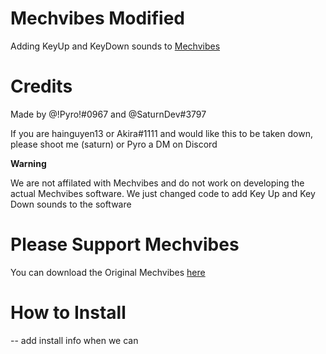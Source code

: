 # Mechvibes Modified

Adding KeyUp and KeyDown sounds to [Mechvibes](https://mechvibes.com/)

# Credits

Made by @!Pyro!#0967 and @SaturnDev#3797

If you are hainguyen13 or Akira#1111 and would like this to be taken down, please shoot me (saturn) or Pyro a DM on Discord

**Warning**

We are not affilated with Mechvibes and do not work on developing the actual Mechvibes software. We just changed code to add Key Up and Key Down sounds to the software

# Please Support Mechvibes

You can download the Original Mechvibes [here](https://mechvibes.com/download/)

# How to Install

-- add install info when we can



